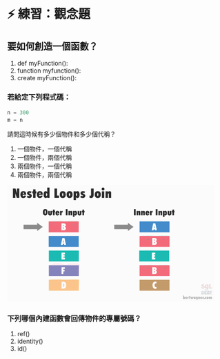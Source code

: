 # ⚡ 練習：觀念題

## 要如何創造一個函數？

1. def myFunction\(\):
2. function myfunction\(\):
3. create myFunction\(\):

### 若給定下列程式碼：

```python
n = 300
m = n
```

請問這時候有多少個物件和多少個代稱？

1. 一個物件，一個代稱
2. 一個物件，兩個代稱
3. 兩個物件，一個代稱
4. 兩個物件，兩個代稱

![](../../.gitbook/assets/image%20%2824%29.png)

### 下列哪個內建函數會回傳物件的專屬號碼？

1. ref\(\)
2. identity\(\)
3. id\(\)

